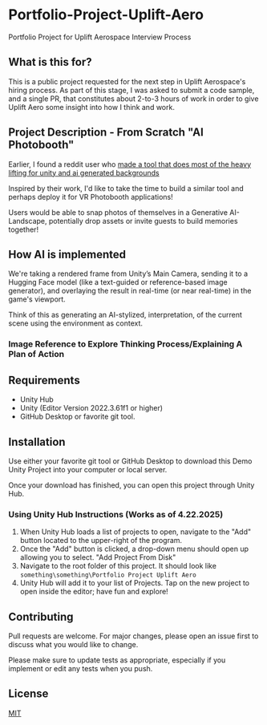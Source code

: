 # Portfolio-Project-Uplift-Aero
 Portfolio Project for Uplift Aerospace Interview Process

## What is this for?
This is a public project requested for the next step in Uplift Aerospace's hiring process. As part of this stage, I was asked to submit a code sample, and a single PR, that constitutes about 2-to-3 hours of work in order to give Uplift Aero some insight into how I think and work.

## Project Description - From Scratch "AI Photobooth"

Earlier, I found a reddit user who [made a tool that does most of the heavy lifting for unity and ai generated backgrounds](https://www.reddit.com/r/Unity3D/comments/1fi8mvu/finally_made_a_tool_that_does_most_of_the_heavy/) 

Inspired by their work, I'd like to take the time to build a similar tool and perhaps deploy it for VR Photobooth applications!

Users would be able to snap photos of themselves in a Generative AI-Landscape, potentially drop assets or invite guests to build memories together!

## How AI is implemented

We're taking a rendered frame from Unity’s Main Camera, sending it to a Hugging Face model (like a text-guided or reference-based image generator), and overlaying the result in real-time (or near real-time) in the game's viewport.

Think of this as generating an AI-stylized, interpretation, of the current scene using the environment as context.

### Image Reference to Explore Thinking Process/Explaining A Plan of Action



## Requirements

- Unity Hub
- Unity (Editor Version 2022.3.61f1 or higher)
- GitHub Desktop or favorite git tool.


## Installation

Use either your favorite git tool or GitHub Desktop to download this Demo Unity Project into your computer or local server. 

Once your download has finished, you can open this project through Unity Hub. 

### Using Unity Hub Instructions (Works as of 4.22.2025)

1. When Unity Hub loads a list of projects to open, navigate to the "Add" button located to the upper-right of the program.
2. Once the "Add" button is clicked, a drop-down menu should open up allowing you to select. "Add Project From Disk" 
3. Navigate to the root folder of this project. It should look like ```something\something\Portfolio Project Uplift Aero```
4. Unity Hub will add it to your list of Projects. Tap on the new project to open inside the editor; have fun and explore!

## Contributing

Pull requests are welcome. For major changes, please open an issue first
to discuss what you would like to change.

Please make sure to update tests as appropriate, especially if you implement or edit any tests when you push.

## License

[MIT](https://choosealicense.com/licenses/mit/)
